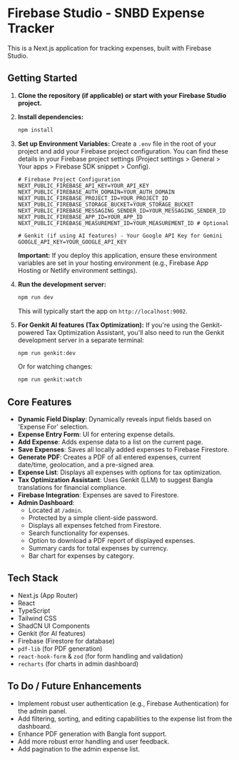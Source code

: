 # Firebase Studio - SNBD Expense Tracker

This is a Next.js application for tracking expenses, built with Firebase Studio.

## Getting Started

1.  **Clone the repository (if applicable) or start with your Firebase Studio project.**
2.  **Install dependencies:**
    ```bash
    npm install
    ```
3.  **Set up Environment Variables:**
    Create a `.env` file in the root of your project and add your Firebase project configuration. You can find these details in your Firebase project settings (Project settings > General > Your apps > Firebase SDK snippet > Config).

    ```env
    # Firebase Project Configuration
    NEXT_PUBLIC_FIREBASE_API_KEY=YOUR_API_KEY
    NEXT_PUBLIC_FIREBASE_AUTH_DOMAIN=YOUR_AUTH_DOMAIN
    NEXT_PUBLIC_FIREBASE_PROJECT_ID=YOUR_PROJECT_ID
    NEXT_PUBLIC_FIREBASE_STORAGE_BUCKET=YOUR_STORAGE_BUCKET
    NEXT_PUBLIC_FIREBASE_MESSAGING_SENDER_ID=YOUR_MESSAGING_SENDER_ID
    NEXT_PUBLIC_FIREBASE_APP_ID=YOUR_APP_ID
    NEXT_PUBLIC_FIREBASE_MEASUREMENT_ID=YOUR_MEASUREMENT_ID # Optional

    # Genkit (if using AI features) - Your Google API Key for Gemini
    GOOGLE_API_KEY=YOUR_GOOGLE_API_KEY
    ```
    **Important:** If you deploy this application, ensure these environment variables are set in your hosting environment (e.g., Firebase App Hosting or Netlify environment settings).

4.  **Run the development server:**
    ```bash
    npm run dev
    ```
    This will typically start the app on `http://localhost:9002`.

5.  **For Genkit AI features (Tax Optimization):**
    If you're using the Genkit-powered Tax Optimization Assistant, you'll also need to run the Genkit development server in a separate terminal:
    ```bash
    npm run genkit:dev
    ```
    Or for watching changes:
    ```bash
    npm run genkit:watch
    ```

## Core Features

-   **Dynamic Field Display**: Dynamically reveals input fields based on 'Expense For' selection.
-   **Expense Entry Form**: UI for entering expense details.
-   **Add Expense**: Adds expense data to a list on the current page.
-   **Save Expenses**: Saves all locally added expenses to Firebase Firestore.
-   **Generate PDF**: Creates a PDF of all entered expenses, current date/time, geolocation, and a pre-signed area.
-   **Expense List**: Displays all expenses with options for tax optimization.
-   **Tax Optimization Assistant**: Uses Genkit (LLM) to suggest Bangla translations for financial compliance.
-   **Firebase Integration**: Expenses are saved to Firestore.
-   **Admin Dashboard**:
    -   Located at `/admin`.
    -   Protected by a simple client-side password.
    -   Displays all expenses fetched from Firestore.
    -   Search functionality for expenses.
    -   Option to download a PDF report of displayed expenses.
    -   Summary cards for total expenses by currency.
    -   Bar chart for expenses by category.

## Tech Stack

-   Next.js (App Router)
-   React
-   TypeScript
-   Tailwind CSS
-   ShadCN UI Components
-   Genkit (for AI features)
-   Firebase (Firestore for database)
-   `pdf-lib` (for PDF generation)
-   `react-hook-form` & `zod` (for form handling and validation)
-   `recharts` (for charts in admin dashboard)

## To Do / Future Enhancements

-   Implement robust user authentication (e.g., Firebase Authentication) for the admin panel.
-   Add filtering, sorting, and editing capabilities to the expense list from the dashboard.
-   Enhance PDF generation with Bangla font support.
-   Add more robust error handling and user feedback.
-   Add pagination to the admin expense list.
